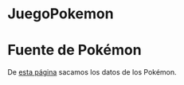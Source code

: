 # JuegoPokemon

# Fuente de Pokémon
De [esta página](https://pokemondb.net/pokedex/game/red-blue-yellow) sacamos
los datos de los Pokémon.
